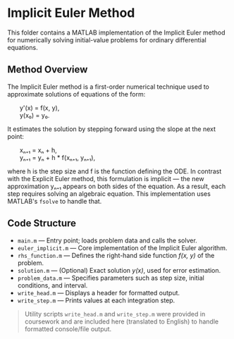 # Implicit Euler Method

This folder contains a MATLAB implementation of the Implicit Euler method for numerically solving initial-value problems for ordinary differential equations.

## Method Overview

The Implicit Euler method is a first-order numerical technique used to approximate solutions of equations of the form:

  y'(x) = f(x, y),  
  y(x₀) = y₀.

It estimates the solution by stepping forward using the slope at the next point:

  xₙ₊₁ = xₙ + h,  
  yₙ₊₁ = yₙ + h * f(xₙ₊₁, yₙ₊₁),

where h is the step size  and f is the function defining the ODE. 
In contrast with the Explicit Euler method, this formulation is implicit — the new approximation yₙ₊₁ appears on both sides of the equation. As a result, each step requires solving an algebraic equation. This implementation uses MATLAB's `fsolve` to handle that.

## Code Structure

- `main.m` — Entry point; loads problem data and calls the solver.
- `euler_implicit.m` — Core implementation of the Implicit Euler algorithm.
- `rhs_function.m` — Defines the right-hand side function *f(x, y)* of the problem.
- `solution.m` — (Optional) Exact solution *y(x)*, used for error estimation.
- `problem_data.m` — Specifies parameters such as step size, initial conditions, and interval.
- `write_head.m` — Displays a header for formatted output.
- `write_step.m` — Prints values at each integration step.

> Utility scripts `write_head.m` and `write_step.m` were provided in coursework and are included here (translated to English) to handle formatted console/file output.
